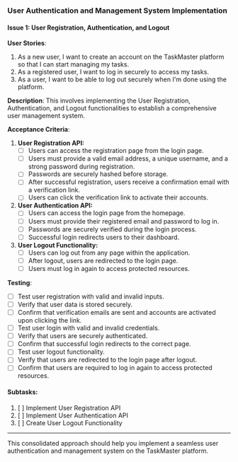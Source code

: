 ### **User Authentication and Management System Implementation**

#### **Issue 1: User Registration, Authentication, and Logout**

**User Stories**:

1. As a new user, I want to create an account on the TaskMaster platform so that I can start managing my tasks.
2. As a registered user, I want to log in securely to access my tasks.
3. As a user, I want to be able to log out securely when I'm done using the platform.

**Description**: This involves implementing the User Registration, Authentication, and Logout functionalities to establish a comprehensive user management system.

**Acceptance Criteria**:

1. **User Registration API:**
   - [ ] Users can access the registration page from the login page.
   - [ ] Users must provide a valid email address, a unique username, and a strong password during registration.
   - [ ] Passwords are securely hashed before storage.
   - [ ] After successful registration, users receive a confirmation email with a verification link.
   - [ ] Users can click the verification link to activate their accounts.

2. **User Authentication API:**
   - [ ] Users can access the login page from the homepage.
   - [ ] Users must provide their registered email and password to log in.
   - [ ] Passwords are securely verified during the login process.
   - [ ] Successful login redirects users to their dashboard.

3. **User Logout Functionality:**
   - [ ] Users can log out from any page within the application.
   - [ ] After logout, users are redirected to the login page.
   - [ ] Users must log in again to access protected resources.

**Testing**:

- [ ] Test user registration with valid and invalid inputs.
- [ ] Verify that user data is stored securely.
- [ ] Confirm that verification emails are sent and accounts are activated upon clicking the link.
- [ ] Test user login with valid and invalid credentials.
- [ ] Verify that users are securely authenticated.
- [ ] Confirm that successful login redirects to the correct page.
- [ ] Test user logout functionality.
- [ ] Verify that users are redirected to the login page after logout.
- [ ] Confirm that users are required to log in again to access protected resources.

#### **Subtasks**:

1. [ ] Implement User Registration API
2. [ ] Implement User Authentication API
3. [ ] Create User Logout Functionality

---

This consolidated approach should help you implement a seamless user authentication and management system on the TaskMaster platform.
